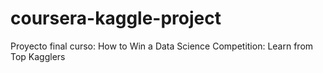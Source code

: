 # coursera-kaggle-project
Proyecto final curso: How to Win a Data Science Competition: Learn from Top Kagglers
